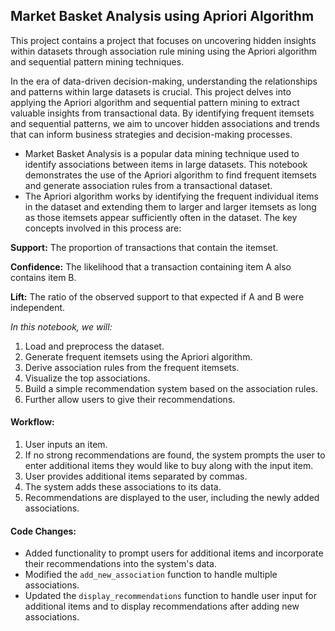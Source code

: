 ## Market Basket Analysis using Apriori Algorithm
This project contains a project that focuses on uncovering hidden insights within datasets through association rule mining using the Apriori algorithm and sequential pattern mining techniques.

In the era of data-driven decision-making, understanding the relationships and patterns within large datasets is crucial. This project delves into applying the Apriori algorithm and sequential pattern mining to extract valuable insights from transactional data. By identifying frequent itemsets and sequential patterns, we aim to uncover hidden associations and trends that can inform business strategies and decision-making processes.


- Market Basket Analysis is a popular data mining technique used to identify associations between items in large datasets. This notebook demonstrates the use of the Apriori algorithm to find frequent itemsets and generate association rules from a transactional dataset.
- The Apriori algorithm works by identifying the frequent individual items in the dataset and extending them to larger and larger itemsets as long as those itemsets appear sufficiently often in the dataset. The key concepts involved in this process are:

**Support:** The proportion of transactions that contain the itemset.

**Confidence:** The likelihood that a transaction containing item A also contains item B.

**Lift:** The ratio of the observed support to that expected if A and B were independent.


_In this notebook, we will:_
1. Load and preprocess the dataset.
2. Generate frequent itemsets using the Apriori algorithm.
3. Derive association rules from the frequent itemsets.
4. Visualize the top associations.
5. Build a simple recommendation system based on the association rules.
6. Further allow users to give their recommendations.


#### Workflow:
1. User inputs an item.
2. If no strong recommendations are found, the system prompts the user to enter additional items they would like to buy along with the input item.
3. User provides additional items separated by commas.
4. The system adds these associations to its data.
5. Recommendations are displayed to the user, including the newly added associations.

#### Code Changes:
- Added functionality to prompt users for additional items and incorporate their recommendations into the system's data.
- Modified the `add_new_association` function to handle multiple associations.
- Updated the `display_recommendations` function to handle user input for additional items and to display recommendations after adding new associations.
